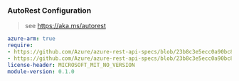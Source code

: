 ### AutoRest Configuration

> see https://aka.ms/autorest

``` yaml
azure-arm: true
require:
- https://github.com/Azure/azure-rest-api-specs/blob/23b8c3e5ecc0a90bc89f93517d7f45ca0b6881d5/specification/eventgrid/resource-manager/readme.md
- https://github.com/Azure/azure-rest-api-specs/blob/23b8c3e5ecc0a90bc89f93517d7f45ca0b6881d5/specification/eventgrid/resource-manager/readme.go.md
license-header: MICROSOFT_MIT_NO_VERSION
module-version: 0.1.0
```